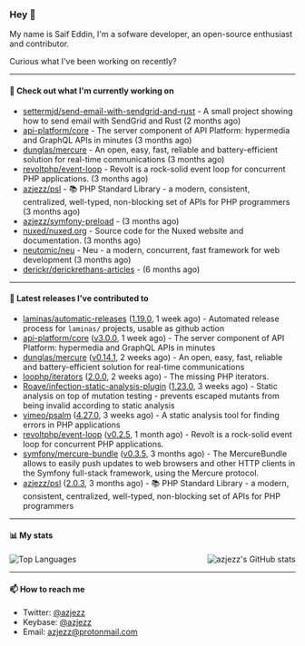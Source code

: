 ### Hey 👋

My name is Saif Eddin, I'm a sofware developer, an open-source enthusiast and contributor.

Curious what I've been working on recently?

---

#### 👷 Check out what I'm currently working on

- [settermjd/send-email-with-sendgrid-and-rust](https://github.com/settermjd/send-email-with-sendgrid-and-rust) - A small project showing how to send email with SendGrid and Rust (2 months ago)
- [api-platform/core](https://github.com/api-platform/core) - The server component of API Platform: hypermedia and GraphQL APIs in minutes (3 months ago)
- [dunglas/mercure](https://github.com/dunglas/mercure) - An open, easy, fast, reliable and battery-efficient solution for real-time communications (3 months ago)
- [revoltphp/event-loop](https://github.com/revoltphp/event-loop) - Revolt is a rock-solid event loop for concurrent PHP applications. (3 months ago)
- [azjezz/psl](https://github.com/azjezz/psl) - 📚 PHP Standard Library - a modern, consistent, centralized, well-typed, non-blocking set of APIs for PHP programmers (3 months ago)
- [azjezz/symfony-preload](https://github.com/azjezz/symfony-preload) -  (3 months ago)
- [nuxed/nuxed.org](https://github.com/nuxed/nuxed.org) - Source code for the Nuxed website and documentation. (3 months ago)
- [neutomic/neu](https://github.com/neutomic/neu) - Neu - a modern, concurrent, fast framework for web development (3 months ago)
- [derickr/derickrethans-articles](https://github.com/derickr/derickrethans-articles) -  (6 months ago)

---

#### 🔭 Latest releases I've contributed to

- [laminas/automatic-releases](https://github.com/laminas/automatic-releases) ([1.19.0](https://github.com/laminas/automatic-releases/releases/tag/1.19.0), 1 week ago) - Automated release process for `laminas/` projects, usable as github action
- [api-platform/core](https://github.com/api-platform/core) ([v3.0.0](https://github.com/api-platform/core/releases/tag/v3.0.0), 1 week ago) - The server component of API Platform: hypermedia and GraphQL APIs in minutes
- [dunglas/mercure](https://github.com/dunglas/mercure) ([v0.14.1](https://github.com/dunglas/mercure/releases/tag/v0.14.1), 2 weeks ago) - An open, easy, fast, reliable and battery-efficient solution for real-time communications
- [loophp/iterators](https://github.com/loophp/iterators) ([2.0.0](https://github.com/loophp/iterators/releases/tag/2.0.0), 2 weeks ago) - The missing PHP iterators.
- [Roave/infection-static-analysis-plugin](https://github.com/Roave/infection-static-analysis-plugin) ([1.23.0](https://github.com/Roave/infection-static-analysis-plugin/releases/tag/1.23.0), 3 weeks ago) - Static analysis on top of mutation testing - prevents escaped mutants from being invalid according to static analysis
- [vimeo/psalm](https://github.com/vimeo/psalm) ([4.27.0](https://github.com/vimeo/psalm/releases/tag/4.27.0), 3 weeks ago) - A static analysis tool for finding errors in PHP applications
- [revoltphp/event-loop](https://github.com/revoltphp/event-loop) ([v0.2.5](https://github.com/revoltphp/event-loop/releases/tag/v0.2.5), 1 month ago) - Revolt is a rock-solid event loop for concurrent PHP applications.
- [symfony/mercure-bundle](https://github.com/symfony/mercure-bundle) ([v0.3.5](https://github.com/symfony/mercure-bundle/releases/tag/v0.3.5), 3 months ago) - The MercureBundle allows to easily push updates to web browsers and other HTTP clients in the Symfony full-stack framework, using the Mercure protocol.
- [azjezz/psl](https://github.com/azjezz/psl) ([2.0.3](https://github.com/azjezz/psl/releases/tag/2.0.3), 3 months ago) - 📚 PHP Standard Library - a modern, consistent, centralized, well-typed, non-blocking set of APIs for PHP programmers

---

#### 📊 My stats

<img align="right" alt="azjezz's GitHub stats" src="https://github-readme-stats.vercel.app/api?username=azjezz&count_private=1&show_icons=true&" />

![Top Languages](https://github-readme-stats.vercel.app/api/top-langs/?username=azjezz)

---

#### 📫 How to reach me

- Twitter: [@azjezz](https://twitter.com/azjezz)
- Keybase: [@azjezz](https://keybase.io/azjezz)
- Email: [azjezz@protonmail.com](mailto://azjezz@protonmail.com)
